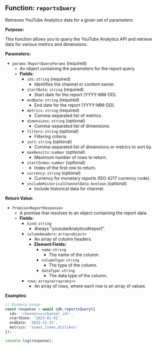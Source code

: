 ## Function: `reportsQuery`

Retrieves YouTube Analytics data for a given set of parameters.

**Purpose:**

This function allows you to query the YouTube Analytics API and retrieve data for various metrics and dimensions.

**Parameters:**

- `params`: `ReportQueryParams` (required)
  - An object containing the parameters for the report query.
  - **Fields:**
    - `ids`: `string` (required)
      - Identifies the channel or content owner.
    - `startDate`: `string` (required)
      - Start date for the report (YYYY-MM-DD).
    - `endDate`: `string` (required)
      - End date for the report (YYYY-MM-DD).
    - `metrics`: `string` (required)
      - Comma-separated list of metrics.
    - `dimensions`: `string` (optional)
      - Comma-separated list of dimensions.
    - `filters`: `string` (optional)
      - Filtering criteria.
    - `sort`: `string` (optional)
      - Comma-separated list of dimensions or metrics to sort by.
    - `maxResults`: `number` (optional)
      - Maximum number of rows to return.
    - `startIndex`: `number` (optional)
      - Index of the first row to return.
    - `currency`: `string` (optional)
      - Currency for monetary reports (ISO 4217 currency code).
    - `includeHistoricalChannelData`: `boolean` (optional)
      - Include historical data for channel.

**Return Value:**

- `Promise<ReportResponse>`
  - A promise that resolves to an object containing the report data.
  - **Fields:**
    - `kind`: `string`
      - Always "youtubeAnalytics#report".
    - `columnHeaders`: `array<object>`
      - An array of column headers.
      - **Element Fields:**
        - `name`: `string`
          - The name of the column.
        - `columnType`: `string`
          - The type of the column.
        - `dataType`: `string`
          - The data type of the column.
    - `rows`: `array<array<any>>`
      - An array of rows, where each row is an array of values.

**Examples:**

```typescript
// Example usage
const response = await sdk.reportsQuery({
  ids: 'channel==<channel_id>',
  startDate: '2023-01-01',
  endDate: '2023-12-31',
  metrics: 'views,likes,dislikes'
});

console.log(response);
```